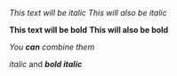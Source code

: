 *This text will be italic*
_This will also be italic_

**This text will be bold**
__This will also be bold__

_You **can** combine them_

_italic_ and _**bold italic**_
